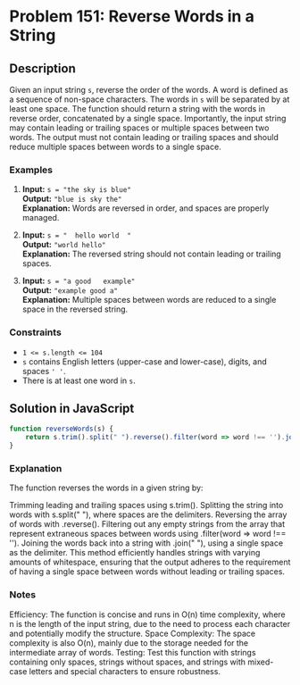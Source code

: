 # Problem 151: Reverse Words in a String

## Description

Given an input string `s`, reverse the order of the words. A word is defined as a sequence of non-space characters. The words in `s` will be separated by at least one space. The function should return a string with the words in reverse order, concatenated by a single space. Importantly, the input string may contain leading or trailing spaces or multiple spaces between two words. The output must not contain leading or trailing spaces and should reduce multiple spaces between words to a single space.

### Examples

1. **Input:** `s = "the sky is blue"`  
   **Output:** `"blue is sky the"`  
   **Explanation:** Words are reversed in order, and spaces are properly managed.

2. **Input:** `s = "  hello world  "`  
   **Output:** `"world hello"`  
   **Explanation:** The reversed string should not contain leading or trailing spaces.

3. **Input:** `s = "a good   example"`  
   **Output:** `"example good a"`  
   **Explanation:** Multiple spaces between words are reduced to a single space in the reversed string.

### Constraints

- `1 <= s.length <= 104`
- `s` contains English letters (upper-case and lower-case), digits, and spaces `' '`.
- There is at least one word in `s`.

## Solution in JavaScript

```javascript
function reverseWords(s) {
    return s.trim().split(" ").reverse().filter(word => word !== '').join(" ");
}
```

### Explanation
The function reverses the words in a given string by:

Trimming leading and trailing spaces using s.trim().
Splitting the string into words with s.split(" "), where spaces are the delimiters.
Reversing the array of words with .reverse().
Filtering out any empty strings from the array that represent extraneous spaces between words using .filter(word => word !== '').
Joining the words back into a string with .join(" "), using a single space as the delimiter.
This method efficiently handles strings with varying amounts of whitespace, ensuring that the output adheres to the requirement of having a single space between words without leading or trailing spaces.

### Notes
Efficiency: The function is concise and runs in O(n) time complexity, where n is the length of the input string, due to the need to process each character and potentially modify the structure.
Space Complexity: The space complexity is also O(n), mainly due to the storage needed for the intermediate array of words.
Testing: Test this function with strings containing only spaces, strings without spaces, and strings with mixed-case letters and special characters to ensure robustness.